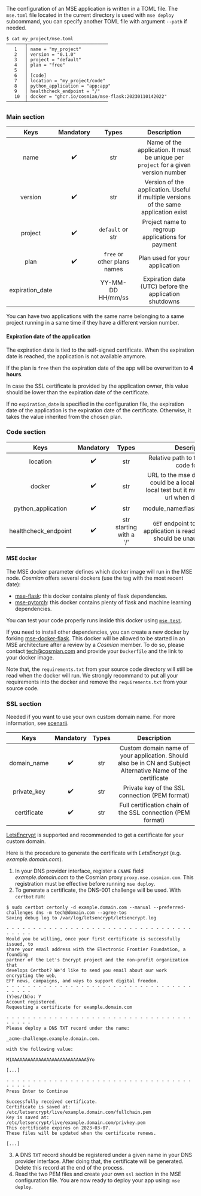 The configuration of an MSE application is written in a TOML file.
The `mse.toml` file located in the current directory is used with `mse deploy` subcommand, you can specify another TOML file with argument `--path` if needed.

```{.bash}
$ cat my_project/mse.toml
───────┬──────────────────────────────
   1   │ name = "my_project"
   2   │ version = "0.1.0"
   3   │ project = "default"
   4   │ plan = "free"
   5   │
   6   │ [code]
   7   │ location = "my_project/code"
   8   │ python_application = "app:app"
   9   │ healthcheck_endpoint = "/"
   10  | docker = "ghcr.io/cosmian/mse-flask:20230110142022"
───────┴──────────────────────────────
```

### Main section

|      Keys       | Mandatory |            Types            |                                      Description                                      |
| :-------------: | :-------: | :-------------------------: | :-----------------------------------------------------------------------------------: |
|      name       |     ✔️     |             str             | Name of the application. It must be unique per `project` for a given version number   |
|     version     |     ✔️     |             str             | Version of the application. Useful if multiple versions of the same application exist |
|     project     |     ✔️     |      `default` or str       |                    Project name to regroup applications for payment                   |
|      plan       |     ✔️     | `free` or other plans names |                             Plan used for your application                            |
| expiration_date |           |      YY-MM-DD HH/mm/ss      |                 Expiration date (UTC) before the application shutdowns                |


You can have two applications with the same name belonging to a same project running in a same time if they have a different version number.

#### Expiration date of the application

The expiration date is tied to the self-signed certificate. When the expiration date is reached, the application is not available anymore.

If the plan is `free` then the expiration date of the app will be overwritten to **4 hours**.

In case the SSL certificate is provided by the application owner, this value should be lower than the expiration date of the certificate.

If no `expiration_date` is specified in the configuration file, the expiration date of the application is the expiration date of the certificate.
Otherwise, it takes the value inherited from the chosen plan.

### Code section

|         Keys         | Mandatory |          Types          |                                                      Description                                                      |
| :------------------: | :-------: | :---------------------: | :-------------------------------------------------------------------------------------------------------------------: |
|       location       |     ✔️     |           str           |                                     Relative path to the application code folder                                      |
|        docker        |     ✔️     |           str           | URL to the mse docker to run. It could be a local docker to run local test but it must be a remote url when deploying |
|  python_application  |     ✔️     |           str           |                                            module_name:flask_variable_name                                            |
| healthcheck_endpoint |     ✔️     | str starting with a '/' |             `GET` endpoint to check if the application is ready. This endpoint should be unauthenticated.             |

#### MSE docker

The MSE docker parameter defines which docker image will run in the MSE node. *Cosmian* offers several dockers (use the tag with the most recent date): 

- [mse-flask](https://github.com/Cosmian/mse-docker-flask/pkgs/container/mse-flask): this docker contains plenty of flask dependencies.
- [mse-pytorch](https://github.com/Cosmian/mse-docker-pytorch/pkgs/container/mse-pytorch): this docker contains plenty of flask and machine learning dependencies.

You can test your code properly runs inside this docker using [`mse test`](subcommand/test.md).

If you need to install other dependencies, you can create a new docker by forking [mse-docker-flask](https://github.com/Cosmian/mse-docker-flask). 
This docker will be allowed to be started in an MSE architecture after a review by a *Cosmian* member. To do so, please contact tech@cosmian.com and provide your `Dockerfile` and the link to your docker image.

Note that, the `requirements.txt` from your source code directory will still be read when the docker will run. We strongly recommand to put all your requirements into the docker and remove the `requirements.txt` from your source code.


### SSL section

Needed if you want to use your own custom domain name. 
For more information, see [scenarii](scenarios.md).

|    Keys     | Mandatory | Types |                                                 Description                                                  |
| :---------: | :-------: | :---: | :----------------------------------------------------------------------------------------------------------: |
| domain_name |     ✔️     |  str  | Custom domain name of your application. Should also be in CN and Subject Alternative Name of the certificate |
| private_key |     ✔️     |  str  |                                Private key of the SSL connection (PEM format)                                |
| certificate |     ✔️     |  str  |                         Full certification chain of the SSL connection (PEM format)                          |

[LetsEncrypt](https://letsencrypt.org/getting-started/) is supported and recommended to get a certificate for your custom domain.

Here is the procedure to generate the certificate with *LetsEncrypt* (e.g. *example.domain.com*).

1. In your DNS provider interface, register a `CNAME` field *example.domain.com* to the Cosmian proxy `proxy.mse.cosmian.com`. This registration must be effective before running `mse deploy`.
2. To generate a certificate, the DNS-001 challenge will be used. With `certbot` run:
```{.console}
$ sudo certbot certonly -d example.domain.com --manual --preferred-challenges dns -m tech@domain.com --agree-tos
Saving debug log to /var/log/letsencrypt/letsencrypt.log

- - - - - - - - - - - - - - - - - - - - - - - - - - - - - - - - - - - - - - - -
Would you be willing, once your first certificate is successfully issued, to
share your email address with the Electronic Frontier Foundation, a founding
partner of the Let's Encrypt project and the non-profit organization that
develops Certbot? We'd like to send you email about our work encrypting the web,
EFF news, campaigns, and ways to support digital freedom.
- - - - - - - - - - - - - - - - - - - - - - - - - - - - - - - - - - - - - - - -
(Y)es/(N)o: Y
Account registered.
Requesting a certificate for example.domain.com

- - - - - - - - - - - - - - - - - - - - - - - - - - - - - - - - - - - - - - - -
Please deploy a DNS TXT record under the name:

_acme-challenge.example.domain.com.

with the following value:

M1XAAAAAAAAAAAAAAAAAAAAAAAAAAA5Yo

[...]

- - - - - - - - - - - - - - - - - - - - - - - - - - - - - - - - - - - - - - - -
Press Enter to Continue

Successfully received certificate.
Certificate is saved at: /etc/letsencrypt/live/example.domain.com/fullchain.pem
Key is saved at:         /etc/letsencrypt/live/example.domain.com/privkey.pem
This certificate expires on 2023-03-07.
These files will be updated when the certificate renews.

[...]
```

3. A DNS `TXT` record should be registered under a given name in your DNS provider interface. After doing that, the certificate will be generated. Delete this record at the end of the process.
4. Read the two PEM files and create your own `ssl` section in the MSE configuration file. You are now ready to deploy your app using: `mse deploy`.
